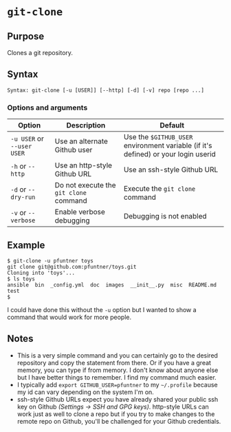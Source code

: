 # `git-clone`

## Purpose
Clones a git repository.

## Syntax
```
Syntax: git-clone [-u [USER]] [--http] [-d] [-v] repo [repo ...]
```

### Options and arguments
| Option | Description | Default |
| ------ | ----------- | ------- |
|  `-u USER` or `--user USER` | Use an alternate Github user | Use the `$GITHUB_USER` environment variable (if it's defined) or your login userid |
|  `-h` or `--http` | Use an http-style Github URL | Use an ssh-style Github URL |
|  `-d` or `--dry-run` | Do not execute the `git clone` command | Execute the `git clone` command |
|  `-v` or `--verbose` | Enable verbose debugging | Debugging is not enabled |

## Example

```
$ git-clone -u pfuntner toys
git clone git@github.com:pfuntner/toys.git
Cloning into 'toys'...
$ ls toys
ansible  bin  _config.yml  doc	images	__init__.py  misc  README.md  test
$
```

I could have done this without the `-u` option but I wanted to show a command that would work for more people.

## Notes

- This is a very simple command and you can certainly go to the desired repository and copy the statement from there.  Or if you have a great memory, you can type if from memory.  I don't know about anyone else but I have better things to remember.  I find my command much easier.
- I typically add `export GITHUB_USER=pfuntner` to my `~/.profile` because my id can vary depending on the system I'm on.
- ssh-style Github URLs expect you have already shared your public ssh key on Github _(Settings -> SSH and GPG keys)_.  http-style URLs can work just as well to clone a repo but if you try to make changes to the remote repo on Github, you'll be challenged for your Github credentials.

